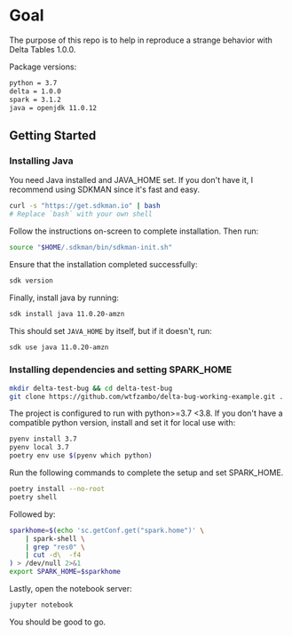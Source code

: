 # Goal

The purpose of this repo is to help in reproduce a strange behavior with Delta Tables 1.0.0.

Package versions:

```bash
python = 3.7
delta = 1.0.0
spark = 3.1.2
java = openjdk 11.0.12
```

## Getting Started

### Installing Java

You need Java installed and JAVA_HOME set. If you don't have it, I recommend using SDKMAN since it's fast and easy.

```bash
curl -s "https://get.sdkman.io" | bash
# Replace `bash` with your own shell
```

Follow the instructions on-screen to complete installation. Then run:

```bash
source "$HOME/.sdkman/bin/sdkman-init.sh"
```

Ensure that the installation completed successfully:

```bash
sdk version
```

Finally, install java by running:

```bash
sdk install java 11.0.20-amzn
```

This should set `JAVA_HOME` by itself, but if it doesn't, run:

```bash
sdk use java 11.0.20-amzn
```

### Installing dependencies and setting SPARK_HOME

```bash
mkdir delta-test-bug && cd delta-test-bug
git clone https://github.com/wtfzambo/delta-bug-working-example.git .
```

The project is configured to run with python>=3.7 <3.8. If you don't have a compatible python version, install and set it for local use with:

```bash
pyenv install 3.7
pyenv local 3.7
poetry env use $(pyenv which python)
```

Run the following commands to complete the setup and set SPARK_HOME.

```bash
poetry install --no-root
poetry shell
```

Followed by:

```bash
sparkhome=$(echo 'sc.getConf.get("spark.home")' \
    | spark-shell \
    | grep "res0" \
    | cut -d\  -f4
) > /dev/null 2>&1
export SPARK_HOME=$sparkhome
```

Lastly, open the notebook server:

```bash
jupyter notebook
```

You should be good to go.

